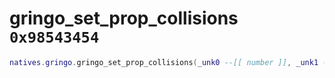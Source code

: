 # gringo_set_prop_collisions `0x98543454`

```lua
natives.gringo.gringo_set_prop_collisions(_unk0 --[[ number ]], _unk1 --[[ number ]])
```